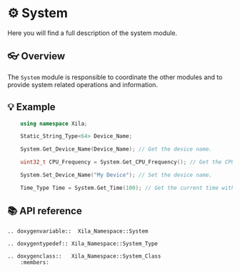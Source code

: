 # ⚙️ System

Here you will find a full description of the system module.

## 👓 Overview

The `System` module is responsible to coordinate the other modules and to provide system related operations and information.

## 💡 Example

```cpp
    using namespace Xila;

    Static_String_Type<64> Device_Name;

    System.Get_Device_Name(Device_Name); // Get the device name.

    uint32_t CPU_Frequency = System.Get_CPU_Frequency(); // Get the CPU frequency.

    System.Set_Device_Name("My Device"); // Set the device name.

    Time_Type Time = System.Get_Time(100); // Get the current time with a 100ms timeout for NTP synchronization.

```

## 📚 API reference

```{eval-rst}
.. doxygenvariable::  Xila_Namespace::System

.. doxygentypedef:: Xila_Namespace::System_Type

.. doxygenclass::   Xila_Namespace::System_Class
    :members:
```